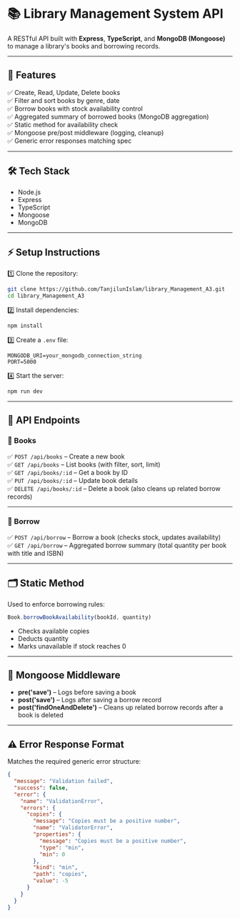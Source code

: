 # 📚 Library Management System API

A RESTful API built with **Express**, **TypeScript**, and **MongoDB (Mongoose)** to manage a library's books and borrowing records.

---

## 🚀 Features

✅ Create, Read, Update, Delete books  
✅ Filter and sort books by genre, date  
✅ Borrow books with stock availability control  
✅ Aggregated summary of borrowed books (MongoDB aggregation)  
✅ Static method for availability check  
✅ Mongoose pre/post middleware (logging, cleanup)  
✅ Generic error responses matching spec

---

## 🛠️ Tech Stack

- Node.js
- Express
- TypeScript
- Mongoose
- MongoDB

---

## ⚡ Setup Instructions

1️⃣ Clone the repository:

```bash
git clone https://github.com/TanjilunIslam/library_Management_A3.git
cd library_Management_A3
```

2️⃣ Install dependencies:

```bash
npm install
```

3️⃣ Create a `.env` file:

```
MONGODB_URI=your_mongodb_connection_string
PORT=5000
```

4️⃣ Start the server:

```bash
npm run dev
```

---

## 📌 API Endpoints

### 📘 Books

✅ `POST /api/books` – Create a new book  
✅ `GET /api/books` – List books (with filter, sort, limit)  
✅ `GET /api/books/:id` – Get a book by ID  
✅ `PUT /api/books/:id` – Update book details  
✅ `DELETE /api/books/:id` – Delete a book (also cleans up related borrow records)

---

### 📖 Borrow

✅ `POST /api/borrow` – Borrow a book (checks stock, updates availability)  
✅ `GET /api/borrow` – Aggregated borrow summary (total quantity per book with title and ISBN)

---

## 🗂️ Static Method

Used to enforce borrowing rules:

```ts
Book.borrowBookAvailability(bookId, quantity)
```
- Checks available copies
- Deducts quantity
- Marks unavailable if stock reaches 0

---

## 🔄 Mongoose Middleware

- **pre('save')** – Logs before saving a book  
- **post('save')** – Logs after saving a borrow record  
- **post('findOneAndDelete')** – Cleans up related borrow records after a book is deleted

---

## ⚠️ Error Response Format

Matches the required generic error structure:

```json
{
  "message": "Validation failed",
  "success": false,
  "error": {
    "name": "ValidationError",
    "errors": {
      "copies": {
        "message": "Copies must be a positive number",
        "name": "ValidatorError",
        "properties": {
          "message": "Copies must be a positive number",
          "type": "min",
          "min": 0
        },
        "kind": "min",
        "path": "copies",
        "value": -5
      }
    }
  }
}
```